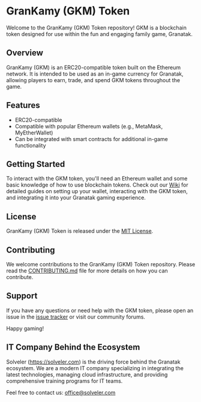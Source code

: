 # GranKamy (GKM) Token

Welcome to the GranKamy (GKM) Token repository! GKM is a blockchain token designed for use within the fun and engaging family game, Granatak.

## Overview

GranKamy (GKM) is an ERC20-compatible token built on the Ethereum network. It is intended to be used as an in-game currency for Granatak, allowing players to earn, trade, and spend GKM tokens throughout the game.

## Features

- ERC20-compatible
- Compatible with popular Ethereum wallets (e.g., MetaMask, MyEtherWallet)
- Can be integrated with smart contracts for additional in-game functionality

## Getting Started

To interact with the GKM token, you'll need an Ethereum wallet and some basic knowledge of how to use blockchain tokens. Check out our [Wiki](https://github.com/damian-majewski/GranKamy-Token/wiki) for detailed guides on setting up your wallet, interacting with the GKM token, and integrating it into your Granatak gaming experience.

## License

GranKamy (GKM) Token is released under the [MIT License](https://github.com/damian-majewski/GranKamy-Token/blob/main/LICENSE).

## Contributing

We welcome contributions to the GranKamy (GKM) Token repository. Please read the [CONTRIBUTING.md](https://github.com/damian-majewski/GranKamy-Token/blob/main/CONTRIBUTING.md) file for more details on how you can contribute.

## Support

If you have any questions or need help with the GKM token, please open an issue in the [issue tracker](https://github.com/damian-majewski/GranKamy-Token/issues) or visit our community forums.

Happy gaming!
## IT Company Behind the Ecosystem

Solveler (https://solveler.com) is the driving force behind the Granatak ecosystem. We are a modern IT company specializing in integrating the latest technologies, managing cloud infrastructure, and providing comprehensive training programs for IT teams.

Feel free to contact us: office@solveler.com